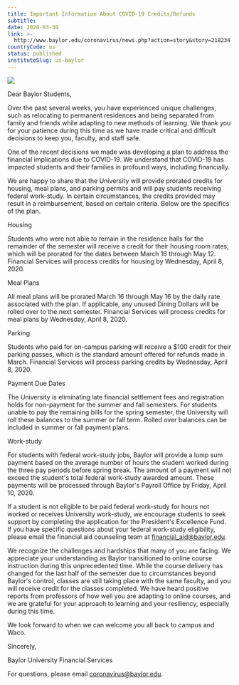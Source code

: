 ```yaml
---
title: Important Information About COVID-19 Credits/Refunds
subtitle: 
date: 2020-03-30
link: >-
  http://www.baylor.edu/coronavirus/news.php?action=story&story=218234
countryCode: us
status: published
instituteSlug: us-baylor
---
```

![](https://www.baylor.edu/images/bu/bayloruniversity_social-media.png)

Dear Baylor Students,

Over the past several weeks, you have experienced unique challenges, such as relocating to permanent residences and being separated from family and friends while adapting to new methods of learning. We thank you for your patience during this time as we have made critical and difficult decisions to keep you, faculty, and staff safe.

One of the recent decisions we made was developing a plan to address the financial implications due to COVID-19. We understand that COVID-19 has impacted students and their families in profound ways, including financially.

We are happy to share that the University will provide prorated credits for housing, meal plans, and parking permits and will pay students receiving federal work-study. In certain circumstances, the credits provided may result in a reimbursement, based on certain criteria. Below are the specifics of the plan.

Housing

Students who were not able to remain in the residence halls for the remainder of the semester will receive a credit for their housing room rates, which will be prorated for the dates between March 16 through May 12. Financial Services will process credits for housing by Wednesday, April 8, 2020.

Meal Plans

All meal plans will be prorated March 16 through May 16 by the daily rate associated with the plan. If applicable, any unused Dining Dollars will be rolled over to the next semester. Financial Services will process credits for meal plans by Wednesday, April 8, 2020.

Parking

Students who paid for on-campus parking will receive a $100 credit for their parking passes, which is the standard amount offered for refunds made in March. Financial Services will process parking credits by Wednesday, April 8, 2020.

Payment Due Dates

The University is eliminating late financial settlement fees and registration holds for non-payment for the summer and fall semesters. For students unable to pay the remaining bills for the spring semester, the University will roll these balances to the summer or fall term. Rolled over balances can be included in summer or fall payment plans.

Work-study

For students with federal work-study jobs, Baylor will provide a lump sum payment based on the average number of hours the student worked during the three pay periods before spring break. The amount of a payment will not exceed the student's total federal work-study awarded amount. These payments will be processed through Baylor's Payroll Office by Friday, April 10, 2020.

If a student is not eligible to be paid federal work-study for hours not worked or receives University work-study, we encourage students to seek support by completing the application for the President's Excellence Fund. If you have specific questions about your federal work-study eligibility, please email the financial aid counseling team at financial_aid@baylor.edu.

We recognize the challenges and hardships that many of you are facing. We appreciate your understanding as Baylor transitioned to online course instruction during this unprecedented time. While the course delivery has changed for the last half of the semester due to circumstances beyond Baylor's control, classes are still taking place with the same faculty, and you will receive credit for the classes completed. We have heard positive reports from professors of how well you are adapting to online courses, and we are grateful for your approach to learning and your resiliency, especially during this time.

We look forward to when we can welcome you all back to campus and Waco.

Sincerely,

Baylor University Financial Services

For questions, please email coronavirus@baylor.edu.